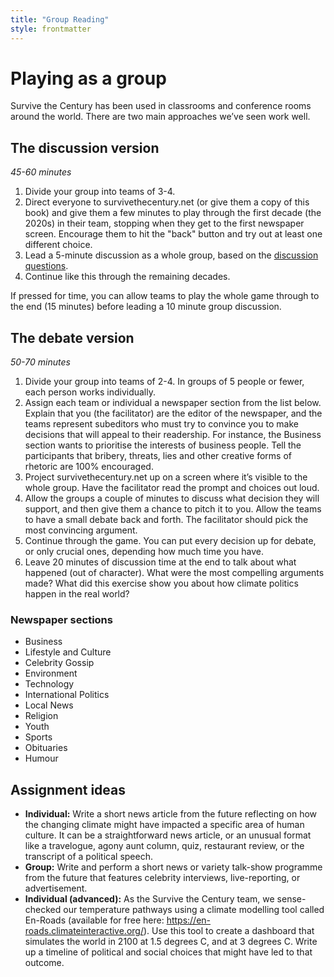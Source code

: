 ```yaml
---
title: "Group Reading"
style: frontmatter
---
```


# Playing as a group

Survive the Century has been used in classrooms and conference rooms around the world. There are two main approaches we’ve seen work well.

## The discussion version
*45-60 minutes*
1. Divide your group into teams of 3-4.
2. Direct everyone to survivethecentury.net (or give them a copy of this book) and give them a few minutes to play through the first decade (the 2020s) in their team, stopping when they get to the first newspaper screen. Encourage them to hit the "back" button and try out at least one different choice.
3. Lead a 5-minute discussion as a whole group, based on the [discussion questions](endmatter_discussion-topics.html).
4. Continue like this through the remaining decades.

If pressed for time, you can allow teams to play the whole game through to the end (15 minutes) before leading a 10 minute group discussion.

## The debate version
*50-70 minutes*
1. Divide your group into teams of 2-4. In groups of 5 people or fewer, each person works individually.
2. Assign each team or individual a newspaper section from the list below. Explain that you (the facilitator) are the editor of the newspaper, and the teams represent subeditors who must try to convince you to make decisions that will appeal to their readership. For instance, the Business section wants to prioritise the interests of business people. Tell the participants that bribery, threats, lies and other creative forms of rhetoric are 100% encouraged.
3. Project survivethecentury.net up on a screen where it’s visible to the whole group. Have the facilitator read the prompt and choices out loud. 
4. Allow the groups a couple of minutes to discuss what decision they will support, and then give them a chance to pitch it to you. Allow the teams to have a small debate back and forth. The facilitator should pick the most convincing argument. 
5. Continue through the game. You can put every decision up for debate, or only crucial ones, depending how much time you have.
6. Leave 20 minutes of discussion time at the end to talk about what happened (out of character). What were the most compelling arguments made? What did this exercise show you about how climate politics happen in the real world?

### Newspaper sections
- Business
- Lifestyle and Culture
- Celebrity Gossip
- Environment
- Technology
- International Politics
- Local News
- Religion
- Youth
- Sports
- Obituaries
- Humour

## Assignment ideas
- **Individual:** Write a short news article from the future reflecting on how the changing climate might have impacted a specific area of human culture. It can be a straightforward news article, or an unusual format like a travelogue, agony aunt column, quiz, restaurant review, or the transcript of a political speech.
- **Group:** Write and perform a short news or variety talk-show programme from the future that features celebrity interviews, live-reporting, or advertisement.
- **Individual (advanced):** As the Survive the Century team, we sense-checked our temperature pathways using a climate modelling tool called En-Roads (available for free here: https://en-roads.climateinteractive.org/). Use this tool to create a dashboard that simulates the world in 2100 at 1.5 degrees C, and at 3 degrees C. Write up a timeline of political and social choices that might have led to that outcome.